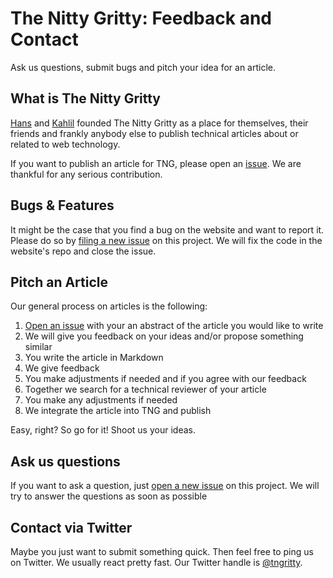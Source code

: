 # The Nitty Gritty: Feedback and Contact

Ask us questions, submit bugs and pitch your idea for an article.

## What is The Nitty Gritty

[Hans](https://github.com/drublic) and [Kahlil](https://github.com/kahlil)
founded The Nitty Gritty as a place for themselves, their friends and frankly
anybody else to publish technical articles about or related to web technology.

If you want to publish an article for TNG, please open an
[issue](//github.com/thenittygritty/feedback/issues/new). We are thankful for
any serious contribution.

## Bugs & Features

It might be the case that you find a bug on the website and want to report it.
Please do so by
[filing a new issue](//github.com/thenittygritty/feedback/issues/new) on this
project. We will fix the code in the website's repo and close the issue.

## Pitch an Article

Our general process on articles is the following:

1. [Open an issue](//github.com/thenittygritty/feedback/issues/new) with your an
   abstract of the article you would like to write
2. We will give you feedback on your ideas and/or propose something similar
3. You write the article in Markdown
4. We give feedback
5. You make adjustments if needed and if you agree with our feedback
6. Together we search for a technical reviewer of your article
7. You make any adjustments if needed
8. We integrate the article into TNG and publish

Easy, right? So go for it! Shoot us your ideas.

## Ask us questions

If you want to ask a question, just
[open a new issue](//github.com/thenittygritty/feedback/issues/new) on this
project. We will try to answer the questions as soon as possible

## Contact via Twitter

Maybe you just want to submit something quick. Then feel free to ping us on
Twitter. We usually react pretty fast. Our Twitter handle is
[@tngritty](https://twitter.com/tngritty).
